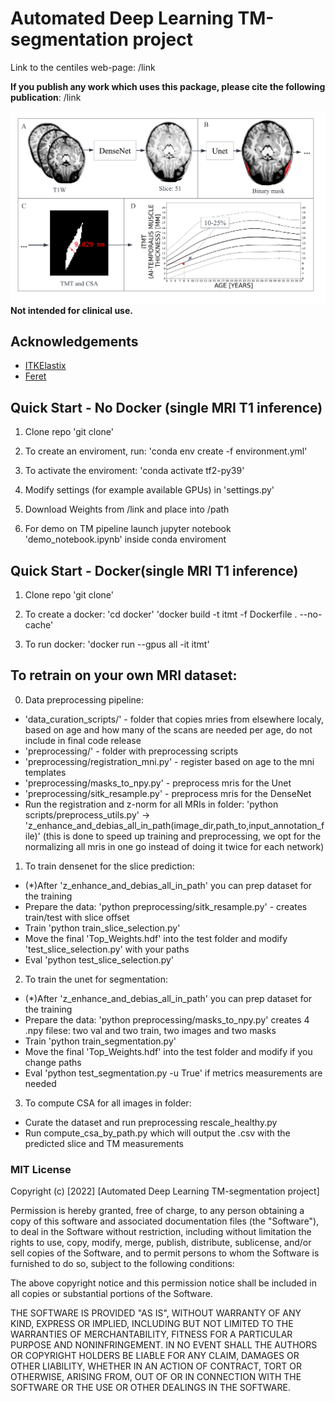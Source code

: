 # Automated Deep Learning TM-segmentation project


Link to the centiles web-page: /link

**If you publish any work which uses this package, please cite the following publication**: /link

![Main figure](pics/main.png)
**Not intended for clinical use.**
## Acknowledgements
* [ITKElastix](https://github.com/InsightSoftwareConsortium/ITKElastix)
* [Feret](https://github.com/matthiasnwt/feret)

## Quick Start - No Docker (single MRI T1 inference)
1. Clone repo 'git clone'

2. To create an enviroment, run: 
'conda env create -f environment.yml'

3. To activate the enviroment:
'conda activate tf2-py39'

4. Modify settings (for example available GPUs) in 'settings.py'

5. Download Weights from /link and place into /path

5. For demo on TM pipeline launch jupyter notebook 'demo_notebook.ipynb' inside conda enviroment

## Quick Start - Docker(single MRI T1 inference)
1. Clone repo 'git clone'

2. To create a docker:
'cd docker'
'docker build -t itmt -f Dockerfile . --no-cache'

3. To run docker:
'docker run --gpus all -it itmt'

## To retrain on your own MRI dataset: 
0. Data preprocessing pipeline:
- 'data_curation_scripts/' - folder that copies mries from elsewhere localy, based on age and how many of the scans are needed per age, do not include in final code release
- 'preprocessing/' - folder with preprocessing scripts
- 'preprocessing/registration_mni.py' - register based on age to the mni templates
- 'preprocessing/masks_to_npy.py' - preprocess mris for the Unet
- 'preprocessing/sitk_resample.py' - preprocess mris for the DenseNet
- Run the registration and z-norm for all MRIs in folder: 'python scripts/preprocess_utils.py' -> 'z_enhance_and_debias_all_in_path(image_dir,path_to,input_annotation_file)' (this is done to speed up training and preprocessing, we opt for the normalizing all mris in one go instead of doing it twice for each network)

1. To train densenet for the slice prediction:
- (*)After 'z_enhance_and_debias_all_in_path' you can prep dataset for the training
- Prepare the data: 'python preprocessing/sitk_resample.py' - creates train/test with slice offset
- Train 'python train_slice_selection.py'
- Move the final 'Top_Weights.hdf' into the test folder and modify 'test_slice_selection.py' with your paths
- Eval 'python test_slice_selection.py'

2. To train the unet for segmentation:
- (*)After 'z_enhance_and_debias_all_in_path' you can prep dataset for the training
- Prepare the data: 'python preprocessing/masks_to_npy.py' creates 4 .npy filese: two val and two train, two images and two masks
- Train 'python train_segmentation.py'
- Move the final 'Top_Weights.hdf' into the test folder and modify if you change paths
- Eval 'python test_segmentation.py -u True' if metrics measurements are needed

3. To compute CSA for all images in folder:
- Curate the dataset and run preprocessing rescale_healthy.py
- Run compute_csa_by_path.py which will output the .csv with the predicted slice and TM measurements

### MIT License
Copyright (c) [2022] [Automated Deep Learning TM-segmentation project]

Permission is hereby granted, free of charge, to any person obtaining a copy
of this software and associated documentation files (the "Software"), to deal
in the Software without restriction, including without limitation the rights
to use, copy, modify, merge, publish, distribute, sublicense, and/or sell
copies of the Software, and to permit persons to whom the Software is
furnished to do so, subject to the following conditions:

The above copyright notice and this permission notice shall be included in all
copies or substantial portions of the Software.

THE SOFTWARE IS PROVIDED "AS IS", WITHOUT WARRANTY OF ANY KIND, EXPRESS OR
IMPLIED, INCLUDING BUT NOT LIMITED TO THE WARRANTIES OF MERCHANTABILITY,
FITNESS FOR A PARTICULAR PURPOSE AND NONINFRINGEMENT. IN NO EVENT SHALL THE
AUTHORS OR COPYRIGHT HOLDERS BE LIABLE FOR ANY CLAIM, DAMAGES OR OTHER
LIABILITY, WHETHER IN AN ACTION OF CONTRACT, TORT OR OTHERWISE, ARISING FROM,
OUT OF OR IN CONNECTION WITH THE SOFTWARE OR THE USE OR OTHER DEALINGS IN THE
SOFTWARE.

